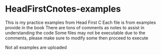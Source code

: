 # HeadFirstCnotes-examples
This is my practice examples from Head First C
Each file is from examples provide in the book
There are tons of comments as notes to assist in understanding the code
Some files may not be executable due to the comments, please make sure to modify some then proceed to execute

Not all examples are uploaded
